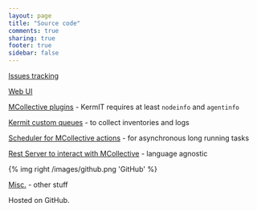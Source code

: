 ```yaml
---
layout: page
title: "Source code"
comments: true
sharing: true
footer: true
sidebar: false 
---
```


[Issues tracking](/code/issues.html)

[Web UI](https://github.com/thinkfr/kermit-webui "Web UI in Django")

[MCollective plugins](https://github.com/thinkfr/mcoplugins "MCollective plugins") - KermIT requires at least `nodeinfo` and `agentinfo`

[Kermit custom queues](https://github.com/thinkfr/mqrecv "Kermit custom queues") - to collect inventories and logs 

[Scheduler for MCollective actions](https://github.com/thinkfr/mcosched
"Scheduler for MCollective actions") - for asynchronous long running tasks

[Rest Server to interact with MCollective](https://github.com/thinkfr/restmco
"Rest Server to interact with MCollective") - language agnostic

{% img right /images/github.png 'GitHub' %}

[Misc.](https://github.com/thinkfr/ "Misc.") - other stuff

Hosted on GitHub.
